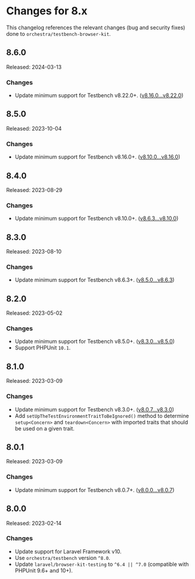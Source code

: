 # Changes for 8.x

This changelog references the relevant changes (bug and security fixes) done to `orchestra/testbench-browser-kit`.

## 8.6.0

Released: 2024-03-13

### Changes

* Update minimum support for Testbench v8.22.0+. ([v8.16.0...v8.22.0](https://github.com/orchestral/testbench/compare/v8.16.0...v8.22.0))

## 8.5.0

Released: 2023-10-04

### Changes

* Update minimum support for Testbench v8.16.0+. ([v8.10.0...v8.16.0](https://github.com/orchestral/testbench/compare/v8.10.0...v8.16.0))

## 8.4.0

Released: 2023-08-29

### Changes

* Update minimum support for Testbench v8.10.0+. ([v8.6.3...v8.10.0](https://github.com/orchestral/testbench/compare/v8.6.3...v8.10.0))

## 8.3.0

Released: 2023-08-10

### Changes

* Update minimum support for Testbench v8.6.3+. ([v8.5.0...v8.6.3](https://github.com/orchestral/testbench/compare/v8.5.0...v8.6.3))

## 8.2.0

Released: 2023-05-02

### Changes

* Update minimum support for Testbench v8.5.0+. ([v8.3.0...v8.5.0](https://github.com/orchestral/testbench/compare/v8.3.0...v8.5.0))
* Support PHPUnit `10.1`.

## 8.1.0

Released: 2023-03-09

### Changes

* Update minimum support for Testbench v8.3.0+. ([v8.0.7...v8.3.0](https://github.com/orchestral/testbench/compare/v8.0.7...v8.3.0))
* Add `setUpTheTestEnvironmentTraitToBeIgnored()` method to determine `setup<Concern>` and `teardown<Concern>` with imported traits that should be used on a given trait.

## 8.0.1

Released: 2023-03-09

### Changes

* Update minimum support for Testbench v8.0.7+. ([v8.0.0...v8.0.7](https://github.com/orchestral/testbench/compare/v8.0.0...v8.0.7))

## 8.0.0

Released: 2023-02-14

### Changes

* Update support for Laravel Framework v10.
* Use `orchestra/testbench` version `^8.0`.
* Update `laravel/browser-kit-testing` to `^6.4 || ^7.0` (compatible with PHPUnit 9.6+ and 10+).
